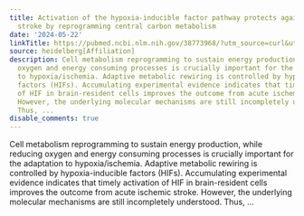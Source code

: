 ```yaml
---
title: Activation of the hypoxia-inducible factor pathway protects against acute ischemic
  stroke by reprogramming central carbon metabolism
date: '2024-05-22'
linkTitle: https://pubmed.ncbi.nlm.nih.gov/38773968/?utm_source=curl&utm_medium=rss&utm_campaign=pubmed-2&utm_content=1FakS-2QOkCT8HsMOQP1bCRQ4YzyumYOmxmF0moLsQ3dFB1E9V&fc=20220326224207&ff=20240522182830&v=2.18.0.post9+e462414
source: heidelberg[Affiliation]
description: Cell metabolism reprogramming to sustain energy production, while reducing
  oxygen and energy consuming processes is crucially important for the adaptation
  to hypoxia/ischemia. Adaptive metabolic rewiring is controlled by hypoxia-inducible
  factors (HIFs). Accumulating experimental evidence indicates that timely activation
  of HIF in brain-resident cells improves the outcome from acute ischemic stroke.
  However, the underlying molecular mechanisms are still incompletely understood.
  Thus, ...
disable_comments: true
---
```

Cell metabolism reprogramming to sustain energy production, while reducing oxygen and energy consuming processes is crucially important for the adaptation to hypoxia/ischemia. Adaptive metabolic rewiring is controlled by hypoxia-inducible factors (HIFs). Accumulating experimental evidence indicates that timely activation of HIF in brain-resident cells improves the outcome from acute ischemic stroke. However, the underlying molecular mechanisms are still incompletely understood. Thus, ...